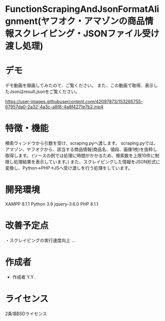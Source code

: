 # FunctionScrapingAndJsonFormatAlignment(ヤフオク・アマゾンの商品情報スクレイピング・JSONファイル受け渡し処理)

# デモ
デモ動画を録画してみたので、ご覧ください。
また、この動画で取得、表示したJsonはresult.jsonをご覧ください。

https://user-images.githubusercontent.com/42097873/153265755-67957da0-2a32-4a3c-a8f8-4a8f4271e7b2.mp4

# 特徴・機能
検索ウィンドウから引数を受け、scraping.pyへ渡します。
scraping.pyでは、アマゾン、ヤフオクから、該当する商品情報(商品名、値段、画像1枚)を抜粋し取得します。
(ソースの例では処理に時間がかかるため、検索数を上限10件に制限し処理結果を表示しています。)
また、スクレイピングした情報をJSON形式に変換し、Python→PHP→JSへ受け渡しを行う処理をしています。

# 開発環境
XAMPP 8.1.1
Python 3.9
jquery-3.6.0
PHP 8.1.1

# 改善予定点
・スクレイピングの実行速度向上
…

# 作成者
* 作成者 Y.Y.

# ライセンス
2条項BSDライセンス
